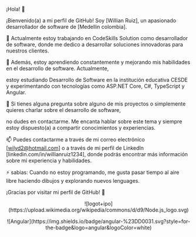 ¡Hola! 👋

¡Bienvenido(a) a mi perfil de GitHub! Soy [Willian Ruiz], un apasionado desarrollador de software de [Medellin colombia].

🔭 Actualmente estoy trabajando en CodeSkills Solution como desarrollador de software, donde me dedico a desarrollar soluciones innovadoras para nuestros clientes.

🌱 Además, estoy aprendiendo constantemente y mejorando mis habilidades en el desarrollo de software. Actualmente, 

estoy estudiando Desarrollo de Software en la institución educativa CESDE y experimentando con tecnologías como ASP.NET Core, C#, TypeScript y Angular.

💬 Si tienes alguna pregunta sobre alguno de mis proyectos o simplemente quieres charlar sobre el desarrollo de software,

no dudes en contactarme. Me encanta hablar sobre este tema y siempre estoy dispuesto(a) a compartir conocimientos y experiencias.

📫 Puedes contactarme a través de mi correo electrónico [wilyd2@hotmail.com] o a través de mi perfil de LinkedIn [linkedin.com/in/willianruiz1234], 
donde podrás encontrar más información sobre mi experiencia y habilidades.

⚡ sabias: Cuando no estoy programando, me gusta pasar tiempo al aire libre haciendo dibujos y explorando nuevos lenguages.

¡Gracias por visitar mi perfil de GitHub! 🚀
<p align="center">
![logot+ipo](https://upload.wikimedia.org/wikipedia/commons/d/d9/Node.js_logo.svg)

</p>

<p align="center">
![Angular](https://img.shields.io/badge/angular-%23DD0031.svg?style=for-the-badge&logo=angular&logoColor=white)
</p>
